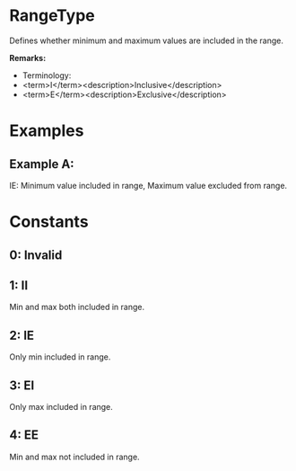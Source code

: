 # RangeType

Defines whether minimum and maximum values are included in the range.  

**Remarks:**  
* Terminology:  
* &lt;term&gt;I&lt;/term&gt;&lt;description&gt;Inclusive&lt;/description&gt;  
* &lt;term&gt;E&lt;/term&gt;&lt;description&gt;Exclusive&lt;/description&gt;  

# Examples

## Example A:

IE: Minimum value included in range, Maximum value excluded from range.  

# Constants

## 0: Invalid

## 1: II

Min and max both included in range.  

## 2: IE

Only min included in range.  

## 3: EI

Only max included in range.  

## 4: EE

Min and max not included in range.  


